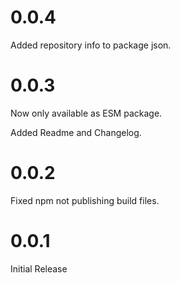 # 0.0.4

Added repository info to package json.

# 0.0.3

Now only available as ESM package.

Added Readme and Changelog.

# 0.0.2

Fixed npm not publishing build files.

# 0.0.1

Initial Release
